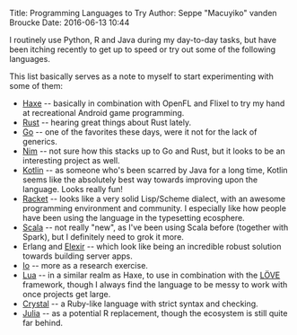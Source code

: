 Title: Programming Languages to Try
Author: Seppe "Macuyiko" vanden Broucke
Date: 2016-06-13 10:44

I routinely use Python, R and Java during my day-to-day tasks, but have been itching recently to get up to speed or try out some of the following languages.

This list basically serves as a note to myself to start experimenting with some of them:

- [Haxe](http://haxe.org/) -- basically in combination with OpenFL and Flixel to try my hand at recreational Android game programming.
- [Rust](https://www.rust-lang.org/) -- hearing great things about Rust lately.
- [Go](https://golang.org/) -- one of the favorites these days, were it not for the lack of generics.
- [Nim](http://nim-lang.org/) -- not sure how this stacks up to Go and Rust, but it looks to be an interesting project as well.
- [Kotlin](https://kotlinlang.org/) -- as someone who's been scarred by Java for a long time, Kotlin seems like the absolutely best way towards improving upon the language. Looks really fun!
- [Racket](https://racket-lang.org/) -- looks like a very solid Lisp/Scheme dialect, with an awesome programming environment and community. I especially like how people have been using the language in the typesetting ecosphere.
- [Scala](http://www.scala-lang.org/) -- not really "new", as I've been using Scala before (together with Spark), but I definitely need to grok it more.
- Erlang and [Elexir](http://elixir-lang.org/) -- which look like being an incredible robust solution towards building server apps.
- [Io](http://iolanguage.org/) -- more as a research exercise.
- [Lua](https://www.lua.org/) -- in a similar realm as Haxe, to use in combination with the [LÖVE](https://love2d.org/) framework, though I always find the language to be messy to work with once projects get large.
- [Crystal](https://crystal-lang.org/) -- a Ruby-like language with strict syntax and checking.
- [Julia](http://julialang.org/) -- as a potential R replacement, though the ecosystem is still quite far behind.

